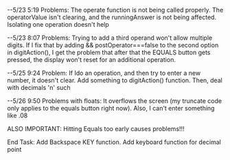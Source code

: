 --5/23 5:19 Problems: The operate function is not being called properly. The operatorValue isn't clearing, and the runningAnswer is not being affected. Isolating one operation doesn't help

--5/23 8:07 Problems: Trying to add a third operand won't allow multiple digits. 
If I fix that by adding && postOperator===false to the second option in digitAction(), 
I get the problem that after that the EQUALS button gets pressed, the display won't reset 
for an additional operation.

--5/25 9:24 Problem: If Ido an operation, and then try to enter a new number, it doesn't clear. Add something to digitAction() function. Then, deal with decimals 'n' such

--5/26 9:50 Problems with floats: It overflows the screen (my truncate code only applies to the equals button right now).
Also, I can't enter something like .08

ALSO IMPORTANT: Hitting Equals too early causes problems!!!

End Task: Add Backspace KEY function. Add keyboard function for decimal point
